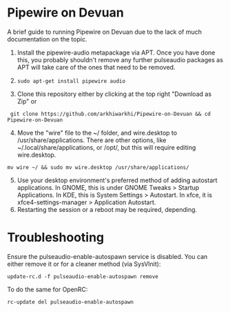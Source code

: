 # Pipewire on Devuan
A brief guide to running Pipewire on Devuan due to the lack of much documentation on the topic.

1. Install the pipewire-audio metapackage via APT. Once you have done this, you probably shouldn't remove any further pulseaudio packages as APT will take care of the ones that need to be removed.
2. ```
   sudo apt-get install pipewire audio
   ```
3.  Clone this repository either by clicking at the top right "Download as Zip" or
  ```
   git clone https://github.com/arkhiwarkhi/Pipewire-on-Devuan && cd Pipewire-on-Devuan
   ```
4. Move the "wire" file to the ~/ folder, and wire.desktop to /usr/share/applications. There are other options, like ~/.local/share/applications, or /opt/, but this will require editing wire.desktop.
```
mv wire ~/ && sudo mv wire.desktop /usr/share/applications/
```
5. Use your desktop environment's preferred method of adding autostart applications. In GNOME, this is under GNOME Tweaks > Startup Applications. In KDE, this is System Settings > Autostart. In xfce, it is xfce4-settings-manager > Application Autostart.
6. Restarting the session or a reboot may be required, depending.

# Troubleshooting
Ensure the pulseaudio-enable-autospawn service is disabled. You can either remove it or for a cleaner method (via SysVInit):
```
update-rc.d -f pulseaudio-enable-autospawn remove
```
To do the same for OpenRC:
```
rc-update del pulseaudio-enable-autospawn
```
